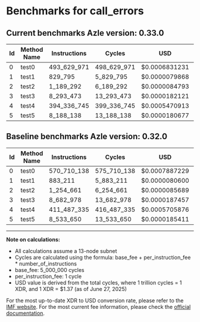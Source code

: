 # Benchmarks for call_errors

## Current benchmarks Azle version: 0.33.0
| Id | Method Name | Instructions | Cycles | USD | USD/Million Calls | Change |
|-----------|-------------|------------|--------|-----|--------------|-------|
| 0 | test0 | 493_629_971 | 498_629_971 | $0.0006831231 | $683.12 | <font color="green">-77_080_167</font> |
| 1 | test1 | 829_795 | 5_829_795 | $0.0000079868 | $7.98 | <font color="green">-53_416</font> |
| 2 | test2 | 1_189_292 | 6_189_292 | $0.0000084793 | $8.47 | <font color="green">-65_369</font> |
| 3 | test3 | 8_293_473 | 13_293_473 | $0.0000182121 | $18.21 | <font color="green">-389_505</font> |
| 4 | test4 | 394_336_745 | 399_336_745 | $0.0005470913 | $547.09 | <font color="green">-17_150_590</font> |
| 5 | test5 | 8_188_138 | 13_188_138 | $0.0000180677 | $18.06 | <font color="green">-345_512</font> |

## Baseline benchmarks Azle version: 0.32.0
| Id | Method Name | Instructions | Cycles | USD | USD/Million Calls |
|-----------|-------------|------------|--------|-----|--------------|
| 0 | test0 | 570_710_138 | 575_710_138 | $0.0007887229 | $788.72 |
| 1 | test1 | 883_211 | 5_883_211 | $0.0000080600 | $8.05 |
| 2 | test2 | 1_254_661 | 6_254_661 | $0.0000085689 | $8.56 |
| 3 | test3 | 8_682_978 | 13_682_978 | $0.0000187457 | $18.74 |
| 4 | test4 | 411_487_335 | 416_487_335 | $0.0005705876 | $570.58 |
| 5 | test5 | 8_533_650 | 13_533_650 | $0.0000185411 | $18.54 |



---

**Note on calculations:**
- All calculations assume a 13-node subnet
- Cycles are calculated using the formula: base_fee + per_instruction_fee \* number_of_instructions
- base_fee: 5_000_000 cycles
- per_instruction_fee: 1 cycle
- USD value is derived from the total cycles, where 1 trillion cycles = 1 XDR, and 1 XDR = $1.37 (as of June 27, 2025)

For the most up-to-date XDR to USD conversion rate, please refer to the [IMF website](https://www.imf.org/external/np/fin/data/rms_sdrv.aspx).
For the most current fee information, please check the [official documentation](https://internetcomputer.org/docs/references/cycles-cost-formulas).